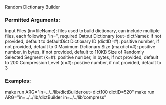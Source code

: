 Random Dictionary Builder

### Permitted Arguments:
Input Files (in=fileName): files used to build dictionary, can include multiple files, each following "in=", required
Output Dictionary (out=dictName): if not provided, default to defaultDict
Dictionary ID (dictID=#): positive number, if not provided, default to 0
Maximum Dictionary Size (maxdict=#): positive number, in bytes, if not provided, default to 110KB
Size of Randomly Selected Segment (k=#): positive number, in bytes, if not provided, default to 200
Compression Level (c=#): positive number, if not provided, default to 3

### Examples:
make run ARG="in=../../lib/dictBuilder out=dict100 dictID=520"
make run ARG="in=../../lib/dictBuilder in=../../lib/compress"
